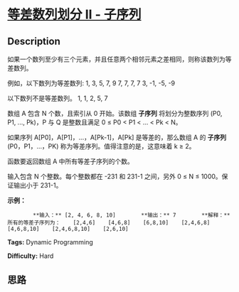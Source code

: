# [等差数列划分 II - 子序列][title]

## Description

如果一个数列至少有三个元素，并且任意两个相邻元素之差相同，则称该数列为等差数列。

例如，以下数列为等差数列:
            1, 3, 5, 7, 9    7, 7, 7, 7    3, -1, -5, -9

以下数列不是等差数列。
            1, 1, 2, 5, 7



数组 A 包含 N 个数，且索引从 0 开始。该数组 **子序列** 将划分为整数序列 (P0, P1, ..., Pk)，P 与 Q 是整数且满足 0 ≤
P0 < P1 < ... < Pk < N。



如果序列 A[P0]，A[P1]，...，A[Pk-1]，A[Pk] 是等差的，那么数组 A 的 **子序列** (P0，P1，…，PK)
称为等差序列。值得注意的是，这意味着 k ≥ 2。

函数要返回数组 A 中所有等差子序列的个数。

输入包含 N 个整数。每个整数都在 -231 和 231-1 之间，另外 0 ≤ N ≤ 1000。保证输出小于 231-1。



**示例：**


            **输入：** [2, 4, 6, 8, 10]        **输出：** 7        **解释：**    所有的等差子序列为：    [2,4,6]    [4,6,8]    [6,8,10]    [2,4,6,8]    [4,6,8,10]    [2,4,6,8,10]    [2,6,10]    




**Tags:** Dynamic Programming

**Difficulty:** Hard

## 思路

[title]: https://leetcode-cn.com/problems/arithmetic-slices-ii-subsequence
